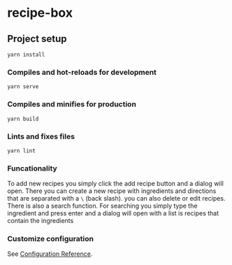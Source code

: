 # recipe-box

## Project setup
```
yarn install
```

### Compiles and hot-reloads for development
```
yarn serve
```

### Compiles and minifies for production
```
yarn build
```

### Lints and fixes files
```
yarn lint
```

### Funcationality

To add new recipes you simply click the add recipe button and a dialog will open. There you can create a new recipe with ingredients and directions that are separated with a `\` (back slash). you can also delete or edit recipes. There is also a search function. For searching you simply type the ingredient and press enter and a dialog will open with a list is recipes that contain the ingredients


### Customize configuration
See [Configuration Reference](https://cli.vuejs.org/config/).
